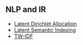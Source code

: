 ## NLP and IR

- [Latent Dirichlet Allocation](http://machinelearning.wustl.edu/mlpapers/paper_files/BleiNJ03.pdf)
- [Latent Semantic Indexing](http://nlp.stanford.edu/IR-book/pdf/18lsi.pdf)
- [TW-IDF](http://frncsrss.github.io/papers/rousseau-cikm2013.pdf)

